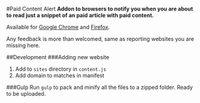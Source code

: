 #Paid Content Alert
**Addon to browsers to notify you when you are about to read just a snippet of an paid article with paid content.**

Available for [Google Chrome](https://chrome.google.com/webstore/detail/paid-content-alert/hnagmphbnaloflgnhkkbniknbpmlackl) and [Firefox](https://addons.mozilla.org/en-US/firefox/addon/paid-content-alert/).

Any feedback is more than welcomed, same as reporting websites you are missing here.

##Development
###Adding new website
1. Add to `sites` directory in `content.js`
2. Add domain to matches in manifest

###Gulp
Run `gulp` to pack and minify all the files to a zipped folder. Ready to be uploaded.
